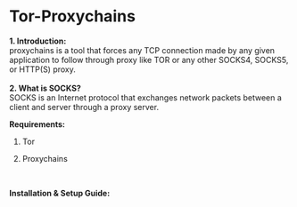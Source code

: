 # Tor-Proxychains
<b>1. Introduction:</b>
<br>
proxychains is a tool that forces any TCP connection made by any given application to follow through proxy like TOR or any other SOCKS4, SOCKS5, or HTTP(S) proxy.
<br>
<BR>
<B>2. What is SOCKS?</B>
<BR>
SOCKS is an Internet protocol that exchanges network packets between a client and server through a proxy server.

<b>Requirements:</b>
<br>
1. Tor

2. Proxychains
<br>

<b>Installation & Setup Guide:</b>
